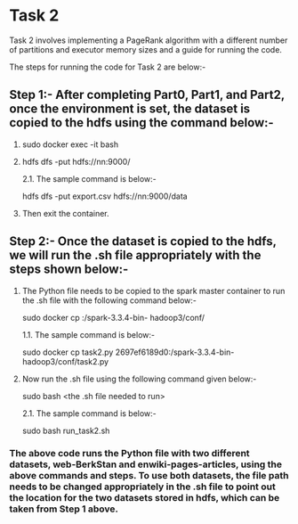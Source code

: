 # Task 2

Task 2 involves implementing a PageRank algorithm with a different number of partitions and executor memory sizes and a guide for running the code.

The steps for running the code for Task 2 are below:-

## Step 1:- After completing Part0, Part1, and Part2, once the environment is set, the dataset is copied to the hdfs using the command below:-

1. sudo docker exec -it <container id of hdfs namenode> bash
2. hdfs dfs -put <dataset to be copied to the hdfs> hdfs://nn:9000/<path to the folder to save the dataset inside hdfs>

   2.1. The sample command is below:-

      hdfs dfs -put export.csv hdfs://nn:9000/data

3. Then exit the container.
   
## Step 2:- Once the dataset is copied to the hdfs, we will run the .sh file appropriately with the steps shown below:-

1. The Python file needs to be copied to the spark master container to run the .sh file with the following command below:-

   sudo docker cp <python file name that is needed to be copied inside spark master container> <spark master container id>:/spark-3.3.4-bin-   hadoop3/conf/<python file name that is being copied to the spark master container>

   1.1. The sample command is below:-

      sudo docker cp task2.py 2697ef6189d0:/spark-3.3.4-bin-hadoop3/conf/task2.py

2. Now run the .sh file using the following command given below:-

   sudo bash <the .sh file needed to run>

   2.1. The sample command is below:-

      sudo bash run_task2.sh

### The above code runs the Python file with two different datasets, web-BerkStan and enwiki-pages-articles, using the above commands and steps. To use both datasets, the file path needs to be changed appropriately in the .sh file to point out the location for the two datasets stored in hdfs, which can be taken from Step 1 above.


